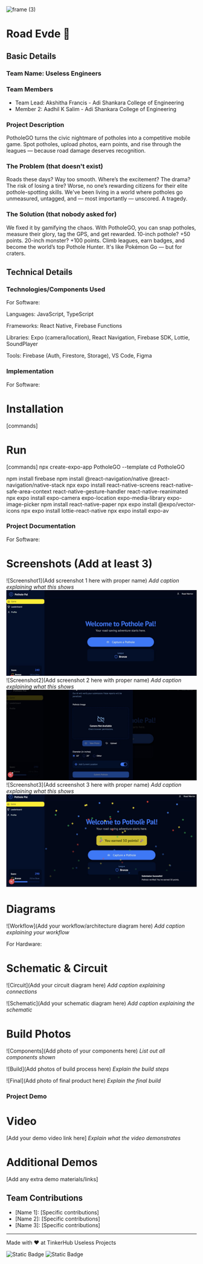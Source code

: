 <img width="3188" height="1202" alt="frame (3)" src="https://github.com/user-attachments/assets/517ad8e9-ad22-457d-9538-a9e62d137cd7" />


# Road Evde 🎯


## Basic Details
### Team Name: Useless Engineers


### Team Members
- Team Lead: Akshitha Francis - Adi Shankara College of Engineering 
- Member 2: Aadhil K Salim - Adi Shankara College of Engineering

### Project Description
PotholeGO turns the civic nightmare of potholes into a competitive mobile game. Spot potholes, upload photos, earn points, and rise through the leagues — because road damage deserves recognition.
### The Problem (that doesn't exist)
Roads these days? Way too smooth. Where’s the excitement? The drama? The risk of losing a tire? Worse, no one’s rewarding citizens for their elite pothole-spotting skills. We've been living in a world where potholes go unmeasured, untagged, and — most importantly — unscored. A tragedy.

### The Solution (that nobody asked for)
We fixed it by gamifying the chaos. With PotholeGO, you can snap potholes, measure their glory, tag the GPS, and get rewarded. 10-inch pothole? +50 points. 20-inch monster? +100 points. Climb leagues, earn badges, and become the world’s top Pothole Hunter. It's like Pokémon Go — but for craters.

## Technical Details
### Technologies/Components Used
For Software:

Languages: JavaScript, TypeScript

Frameworks: React Native, Firebase Functions

Libraries: Expo (camera/location), React Navigation, Firebase SDK, Lottie, SoundPlayer

Tools: Firebase (Auth, Firestore, Storage), VS Code, Figma


### Implementation
For Software:
# Installation
[commands]

# Run
[commands]
npx create-expo-app PotholeGO --template
cd PotholeGO

npm install firebase
npm install @react-navigation/native @react-navigation/native-stack
npx expo install react-native-screens react-native-safe-area-context react-native-gesture-handler react-native-reanimated
npx expo install expo-camera expo-location expo-media-library expo-image-picker
npm install react-native-paper
npx expo install @expo/vector-icons
npx expo install lottie-react-native
npx expo install expo-av

### Project Documentation
For Software:

# Screenshots (Add at least 3)
![Screenshot1](Add screenshot 1 here with proper name)
*Add caption explaining what this shows*
<img src="1.jpg" />
![Screenshot2](Add screenshot 2 here with proper name)
*Add caption explaining what this shows*
<img src="2.jpg" />
![Screenshot3](Add screenshot 3 here with proper name)
*Add caption explaining what this shows*
<img src="3.jpg" />
# Diagrams
![Workflow](Add your workflow/architecture diagram here)
*Add caption explaining your workflow*

For Hardware:

# Schematic & Circuit
![Circuit](Add your circuit diagram here)
*Add caption explaining connections*

![Schematic](Add your schematic diagram here)
*Add caption explaining the schematic*

# Build Photos
![Components](Add photo of your components here)
*List out all components shown*

![Build](Add photos of build process here)
*Explain the build steps*

![Final](Add photo of final product here)
*Explain the final build*

### Project Demo
# Video
[Add your demo video link here]
*Explain what the video demonstrates*

# Additional Demos
[Add any extra demo materials/links]

## Team Contributions
- [Name 1]: [Specific contributions]
- [Name 2]: [Specific contributions]
- [Name 3]: [Specific contributions]

---
Made with ❤️ at TinkerHub Useless Projects 

![Static Badge](https://img.shields.io/badge/TinkerHub-24?color=%23000000&link=https%3A%2F%2Fwww.tinkerhub.org%2F)
![Static Badge](https://img.shields.io/badge/UselessProjects--25-25?link=https%3A%2F%2Fwww.tinkerhub.org%2Fevents%2FQ2Q1TQKX6Q%2FUseless%2520Projects)



